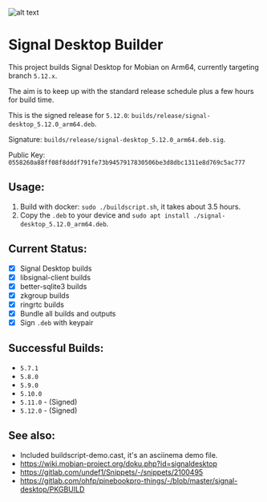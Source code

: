 ![alt text](https://signal.org/assets/header/logo-f7ef605fe417d5520d38d546b3b774b4261c75220b9904da4d8b2ffc19a761ff.png)

# Signal Desktop Builder

This project builds Signal Desktop for Mobian on Arm64, currently targeting branch `5.12.x`.

The aim is to keep up with the standard release schedule plus a few hours for build time.

This is the signed release for `5.12.0`: `builds/release/signal-desktop_5.12.0_arm64.deb`.

Signature: `builds/release/signal-desktop_5.12.0_arm64.deb.sig`.

Public Key: `0558260a88ff08f8dddf791fe73b9457917830506be3d8dbc1311e8d769c5ac777`

## Usage:
1. Build with docker: `sudo ./buildscript.sh`, it takes about 3.5 hours.
2. Copy the `.deb` to your device and `sudo apt install ./signal-desktop_5.12.0_arm64.deb`.

## Current Status:
* [x] Signal Desktop builds
* [x] libsignal-client builds
* [x] better-sqlite3 builds
* [x] zkgroup builds
* [x] ringrtc builds
* [x] Bundle all builds and outputs
* [x] Sign `.deb` with keypair

## Successful Builds:
* `5.7.1`
* `5.8.0`
* `5.9.0`
* `5.10.0`
* `5.11.0` - (Signed)
* `5.12.0` - (Signed)

## See also:
* Included buildscript-demo.cast, it's an asciinema demo file.
* https://wiki.mobian-project.org/doku.php?id=signaldesktop
* https://gitlab.com/undef1/Snippets/-/snippets/2100495
* https://gitlab.com/ohfp/pinebookpro-things/-/blob/master/signal-desktop/PKGBUILD
